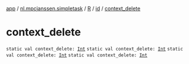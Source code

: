 [app](../../../index.md) / [nl.mpcjanssen.simpletask](../../index.md) / [R](../index.md) / [id](index.md) / [context_delete](.)

# context_delete

`static val context_delete: `[`Int`](https://kotlinlang.org/api/latest/jvm/stdlib/kotlin/-int/index.html)
`static val context_delete: `[`Int`](https://kotlinlang.org/api/latest/jvm/stdlib/kotlin/-int/index.html)
`static val context_delete: `[`Int`](https://kotlinlang.org/api/latest/jvm/stdlib/kotlin/-int/index.html)
`static val context_delete: `[`Int`](https://kotlinlang.org/api/latest/jvm/stdlib/kotlin/-int/index.html)